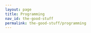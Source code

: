 ```yaml
---
layout: page
title: Programming
nav_id: the-good-stuff
permalink: the-good-stuff/programming
---
```

